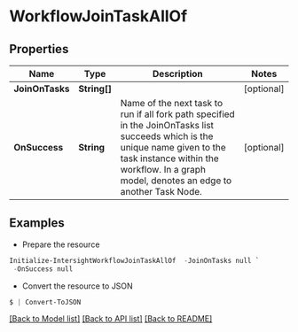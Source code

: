 # WorkflowJoinTaskAllOf
## Properties

Name | Type | Description | Notes
------------ | ------------- | ------------- | -------------
**JoinOnTasks** | **String[]** |  | [optional] 
**OnSuccess** | **String** | Name of the next task to run if all fork path specified in the JoinOnTasks list succeeds which is the unique name given to the task instance within the workflow. In a graph model, denotes an edge to another Task Node. | [optional] 

## Examples

- Prepare the resource
```powershell
Initialize-IntersightWorkflowJoinTaskAllOf  -JoinOnTasks null `
 -OnSuccess null
```

- Convert the resource to JSON
```powershell
$ | Convert-ToJSON
```

[[Back to Model list]](../README.md#documentation-for-models) [[Back to API list]](../README.md#documentation-for-api-endpoints) [[Back to README]](../README.md)

